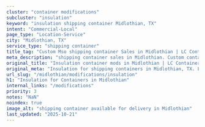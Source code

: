```yaml
---
cluster: "container modifications"
subcluster: "insulation"
keyword: "insulation shipping container Midlothian, TX"
intent: "Commercial-Local"
page_type: "Location-Service"
city: "Midlothian, TX"
service_type: "shipping container"
title_tag: "Custom Mso shipping container Sales in Midlothian | LC Container"
meta_description: "shipping container sales in Midlothian. Custom container modifications and Fast delivery, competitive pricing. Serving modifications area. Quote ID: TNT. Call (214) 524-4168 for your free quote today."
original_title: "Insulation container mods in Midlothian | LC Container"
original_meta: "Insulation for shipping containers in Midlothian, TX. Local fabrication & pro install. LC Container — Since 2003. Get a quote."
url_slug: "/midlothian/modifications/insulation"
h1: "Insulation for Containers in Midlothian"
internal_links: "/modifications"
priority: 3
notes: "NaN"
noindex: true
image_alt: "shipping container available for delivery in Midlothian"
last_updated: "2025-10-21"
---
```


<!-- TODO: Add unique city/inventory copy, images, and internal links here. -->
